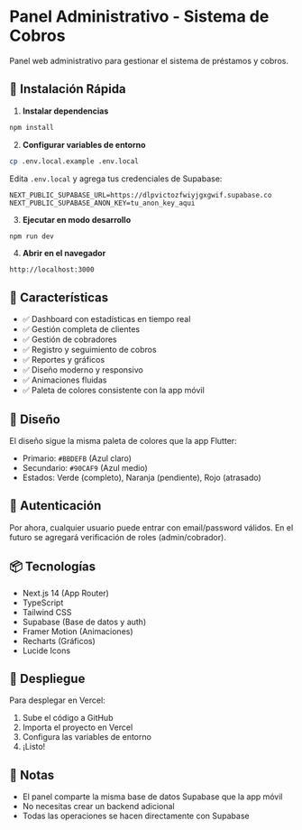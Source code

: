 # Panel Administrativo - Sistema de Cobros

Panel web administrativo para gestionar el sistema de préstamos y cobros.

## 🚀 Instalación Rápida

1. **Instalar dependencias**
```bash
npm install
```

2. **Configurar variables de entorno**
```bash
cp .env.local.example .env.local
```

Edita `.env.local` y agrega tus credenciales de Supabase:
```
NEXT_PUBLIC_SUPABASE_URL=https://dlpvictozfwiyjgxgwif.supabase.co
NEXT_PUBLIC_SUPABASE_ANON_KEY=tu_anon_key_aqui
```

3. **Ejecutar en modo desarrollo**
```bash
npm run dev
```

4. **Abrir en el navegador**
```
http://localhost:3000
```

## 📱 Características

- ✅ Dashboard con estadísticas en tiempo real
- ✅ Gestión completa de clientes
- ✅ Gestión de cobradores
- ✅ Registro y seguimiento de cobros
- ✅ Reportes y gráficos
- ✅ Diseño moderno y responsivo
- ✅ Animaciones fluidas
- ✅ Paleta de colores consistente con la app móvil

## 🎨 Diseño

El diseño sigue la misma paleta de colores que la app Flutter:
- Primario: `#BBDEFB` (Azul claro)
- Secundario: `#90CAF9` (Azul medio)
- Estados: Verde (completo), Naranja (pendiente), Rojo (atrasado)

## 🔐 Autenticación

Por ahora, cualquier usuario puede entrar con email/password válidos.
En el futuro se agregará verificación de roles (admin/cobrador).

## 📦 Tecnologías

- Next.js 14 (App Router)
- TypeScript
- Tailwind CSS
- Supabase (Base de datos y auth)
- Framer Motion (Animaciones)
- Recharts (Gráficos)
- Lucide Icons

## 🚀 Despliegue

Para desplegar en Vercel:

1. Sube el código a GitHub
2. Importa el proyecto en Vercel
3. Configura las variables de entorno
4. ¡Listo!

## 📝 Notas

- El panel comparte la misma base de datos Supabase que la app móvil
- No necesitas crear un backend adicional
- Todas las operaciones se hacen directamente con Supabase